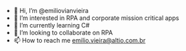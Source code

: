 - 👋 Hi, I’m @emiliovianvieira
- 👀 I’m interested in RPA and corporate mission critical apps
- 🌱 I’m currently learning C#
- 💞️ I’m looking to collaborate on RPA
- 📫 How to reach me emilio.vieira@altio.com.br

<!---
emiliovianvieira/emiliovianvieira is a ✨ special ✨ repository because its `README.md` (this file) appears on your GitHub profile.
You can click the Preview link to take a look at your changes.
--->
